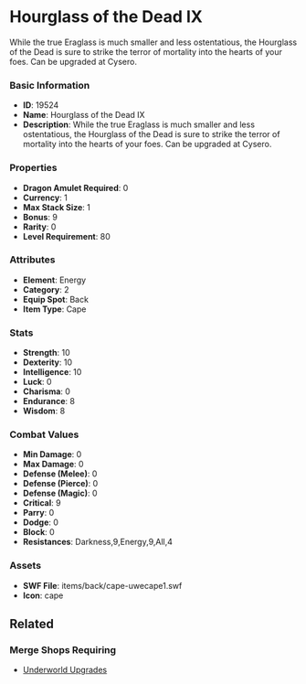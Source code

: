 # Hourglass of the Dead IX

While the true Eraglass is much smaller and less ostentatious, the Hourglass of the Dead is sure to strike the terror of mortality into the hearts of your foes. Can be upgraded at Cysero.

### Basic Information

- **ID**: 19524
- **Name**: Hourglass of the Dead IX
- **Description**: While the true Eraglass is much smaller and less ostentatious, the Hourglass of the Dead is sure to strike the terror of mortality into the hearts of your foes. Can be upgraded at Cysero.

### Properties

- **Dragon Amulet Required**: 0
- **Currency**: 1
- **Max Stack Size**: 1
- **Bonus**: 9
- **Rarity**: 0
- **Level Requirement**: 80

### Attributes

- **Element**: Energy
- **Category**: 2
- **Equip Spot**: Back
- **Item Type**: Cape

### Stats

- **Strength**: 10
- **Dexterity**: 10
- **Intelligence**: 10
- **Luck**: 0
- **Charisma**: 0
- **Endurance**: 8
- **Wisdom**: 8

### Combat Values

- **Min Damage**: 0
- **Max Damage**: 0
- **Defense (Melee)**: 0
- **Defense (Pierce)**: 0
- **Defense (Magic)**: 0
- **Critical**: 9
- **Parry**: 0
- **Dodge**: 0
- **Block**: 0
- **Resistances**: Darkness,9,Energy,9,All,4

### Assets

- **SWF File**: items/back/cape-uwecape1.swf
- **Icon**: cape

## Related

### Merge Shops Requiring

- [Underworld Upgrades](../merge-shops/319-underworld-upgrades.md)

